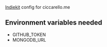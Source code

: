 [Indiekit](https://getindiekit.com/) config for ciccarello.me

## Environment variables needed

- GITHUB_TOKEN
- MONGODB_URL
